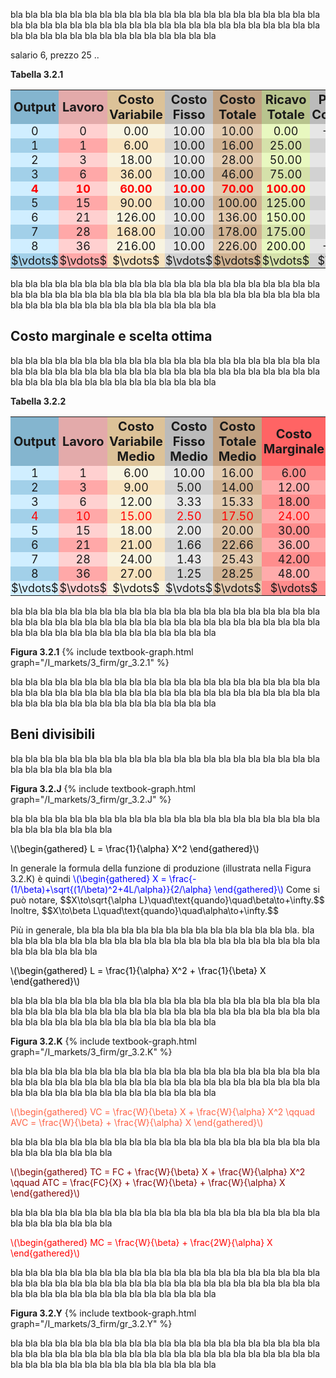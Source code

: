 



bla bla bla bla bla bla bla bla bla bla bla bla bla bla bla bla bla bla bla bla bla bla bla bla bla bla bla bla 
bla bla bla bla bla bla bla bla bla bla bla bla bla bla bla bla bla bla bla bla bla bla bla bla bla bla bla bla


salario 6, prezzo 25 ..


<a id="tab_3.2.1"><strong>Tabella 3.2.1</strong></a>
<!---light blue = #d0eeff --->
<!---darker blue = #a2d0e9 --->
<!---light red = #ffa8a8 --->
<!---darker red = #ffd0d0 --->
<!---buyer darker color = #d5e1aa --->
<!---buyer light color = #e8f8c0 --->
<!---seller darker color = #f8e3c0 --->
<!---seller light color = #f8f4e1 --->
<style>
  .alf th,
  .alf td { padding: 1px; text-align: center; font-size: 18px; }
  .alf th { padding: 3px;  font-size: 20px; }
  .alf th:nth-child(3){ background-color: #DCC298; }
  .alf th:nth-child(4){ background-color: #BBBBBB; }
  .alf th:nth-child(1){ background-color: #84B5CF; }
  .alf th:nth-child(2){ background-color: #e3aaaa; }
  .alf th:nth-child(6){ background-color: #B8C48E; }
  .alf th:nth-child(7){ background-color: #BBBBBB; }
  .alf th:nth-child(5){ background-color: #C1A282; }
  .alf th:nth-child(8){ background-color: #c8ec91; }

  .alf tr:nth-child(2n+1) td:nth-child(3){background: #f8e3c0;} 
  .alf tr:nth-child(2n+2) td:nth-child(3){background: #f8f4e1;} 

  .alf tr:nth-child(2n+1) td:nth-child(1){background: #a2d0e9;} 
  .alf tr:nth-child(2n+2) td:nth-child(1){background: #d0eeff;} 

  .alf tr:nth-child(2n+1) td:nth-child(4){background: #D2D2D2;} 
  .alf tr:nth-child(2n+2) td:nth-child(4){background: #E6E6E6;} 

  .alf tr:nth-child(2n+1) td:nth-child(2){background: #ffa8a8;} 
  .alf tr:nth-child(2n+2) td:nth-child(2){background: #ffd0d0;} 

  .alf tr:nth-child(2n+1) td:nth-child(6){background: #d5e1aa;} 
  .alf tr:nth-child(2n+2) td:nth-child(6){background: #e8f8c0;} 

  .alf tr:nth-child(2n+1) td:nth-child(7){background: #D2D2D2;} 
  .alf tr:nth-child(2n+2) td:nth-child(7){background: #E6E6E6;} 

  .alf tr:nth-child(2n+1) td:nth-child(8){background: #d5ff94;} 
  .alf tr:nth-child(2n+2) td:nth-child(8){background: #e3ffb8;} 

  .alf tr:nth-child(2n+1) td:nth-child(5){background: #D0B292;} 
  .alf tr:nth-child(2n+2) td:nth-child(5){background: #E2CAAF;} 

  .alf tr:nth-child(6) {color: red; font-weight: bold; }

</style>

  <table class="alf">
    <tr>
      <th style="width:10%"> Output </th>
      <th style="width:10%"> Lavoro </th>
      <th style="width:15%"> Costo Variabile </th>
      <th style="width:15%"> Costo Fisso </th>
      <th style="width:20%"> Costo Totale </th>
      <th style="width:15%"> Ricavo Totale</th>
      <th style="width:20%"> Profitto Contabile </th>
      <th style="width:20%"> Profitto Economico</th>
    </tr>
    <tr> <td>0</td> <td>0</td> <td>0.00</td> <td>10.00</td> <td>10.00</td> <td>0.00</td> <td>-10.00</td> <td>0.00</td>  </tr>
    <tr> <td>1</td> <td>1</td> <td>6.00</td> <td>10.00</td> <td>16.00</td><td>25.00</td> <td>9.00</td>  <td>19.00</td> </tr>
    <tr> <td>2</td> <td>3</td> <td>18.00</td> <td>10.00</td> <td>28.00</td><td>50.00</td> <td>22.00</td> <td>32.00</td> </tr>
    <tr> <td>3</td> <td>6</td> <td>36.00</td> <td>10.00</td> <td>46.00</td><td>75.00</td> <td>29.00</td> <td>39.00</td></tr>
    <tr> <td>4</td> <td>10</td> <td>60.00</td> <td>10.00</td> <td>70.00</td><td>100.00</td> <td>30.00</td> <td>40.00</td></tr>
    <tr> <td>5</td> <td>15</td> <td>90.00</td> <td>10.00</td> <td>100.00</td><td>125.00</td> <td>25.00</td> <td>35.00</td></tr>
    <tr> <td>6</td> <td>21</td> <td>126.00</td> <td>10.00</td> <td>136.00</td><td>150.00</td> <td>14.00</td> <td>24.00</td></tr>
    <tr> <td>7</td> <td>28</td> <td>168.00</td> <td>10.00</td> <td>178.00</td><td>175.00</td> <td>-3.00</td> <td>7.00</td></tr>
    <tr> <td>8</td> <td>36</td> <td>216.00</td> <td>10.00</td> <td>226.00</td><td>200.00</td> <td>-26.00</td> <td>-16.00</td></tr>
    <tr> <td>$\vdots$</td> <td>$\vdots$</td> <td>$\vdots$</td> <td>$\vdots$</td> <td>$\vdots$</td> <td>$\vdots$</td> <td>$\vdots$</td><td>$\vdots$</td> </tr>
  </table>





bla bla bla bla bla bla bla bla bla bla bla bla bla bla bla bla bla bla bla bla bla bla bla bla bla bla bla bla 
bla bla bla bla bla bla bla bla bla bla bla bla bla bla bla bla bla bla bla bla bla bla bla bla bla bla bla bla








<h2 id="SUBSEC_mc-it">Costo marginale e scelta ottima</h2>
bla bla bla bla bla bla bla bla bla bla bla bla bla bla bla bla bla bla bla bla bla bla bla bla bla bla bla bla 
bla bla bla bla bla bla bla bla bla bla bla bla bla bla bla bla bla bla bla bla bla bla bla bla bla bla bla bla 

<a id="tab_3.2.2"><strong>Tabella 3.2.2</strong></a>
<!---light blue = #d0eeff --->
<!---darker blue = #a2d0e9 --->
<!---light red = #ffa8a8 --->
<!---darker red = #ffd0d0 --->
<!---buyer darker color = #d5e1aa --->
<!---buyer light color = #e8f8c0 --->
<!---seller darker color = #f8e3c0 --->
<!---seller light color = #f8f4e1 --->
<style>
  .alf2 th,
  .alf2 td { padding: 1px; text-align: center; font-size: 18px; }
  .alf2 th { padding: 3px;  font-size: 20px; }
  .alf2 th:nth-child(3){ background-color: #DCC298; }
  .alf2 th:nth-child(4){ background-color: #BBBBBB; }
  .alf2 th:nth-child(1){ background-color: #84B5CF; }
  .alf2 th:nth-child(2){ background-color: #e3aaaa; }
  .alf2 th:nth-child(7){ background-color: #B8C48E; }
  .alf2 th:nth-child(6){ background-color: #FF6464; }
  .alf2 th:nth-child(5){ background-color: #C1A282; }
  .alf2 th:nth-child(8){ background-color: #c8ec91; }

  .alf2 tr:nth-child(2n+1) td:nth-child(3){background: #f8e3c0;} 
  .alf2 tr:nth-child(2n+2) td:nth-child(3){background: #f8f4e1;} 

  .alf2 tr:nth-child(2n+1) td:nth-child(1){background: #a2d0e9;} 
  .alf2 tr:nth-child(2n+2) td:nth-child(1){background: #d0eeff;} 

  .alf2 tr:nth-child(2n+1) td:nth-child(4){background: #D2D2D2;} 
  .alf2 tr:nth-child(2n+2) td:nth-child(4){background: #E6E6E6;} 

  .alf2 tr:nth-child(2n+1) td:nth-child(2){background: #ffa8a8;} 
  .alf2 tr:nth-child(2n+2) td:nth-child(2){background: #ffd0d0;} 

  .alf2 tr:nth-child(2n+1) td:nth-child(7){background: #d5e1aa;} 
  .alf2 tr:nth-child(2n+2) td:nth-child(7){background: #e8f8c0;} 

  .alf2 tr:nth-child(2n+1) td:nth-child(6){background: #ffabab;} 
  .alf2 tr:nth-child(2n+2) td:nth-child(6){background: #ff8d8d;} 

  .alf2 tr:nth-child(2n+1) td:nth-child(5){background: #D0B292;} 
  .alf2 tr:nth-child(2n+2) td:nth-child(5){background: #E2CAAF;} 

  .alf2 tr:nth-child(2n+1) td:nth-child(8){background: #d5ff94;} 
  .alf2 tr:nth-child(2n+2) td:nth-child(8){background: #e3ffb8;} 

  .alf2 tr:nth-child(5) {color: red; font-weight: normal; }

</style>

  <table class="alf2">
    <tr>
      <th style="width:10%"> Output </th>
      <th style="width:10%"> Lavoro </th>
      <th style="width:15%"> Costo Variabile Medio </th>
      <th style="width:15%"> Costo Fisso Medio</th>
      <th style="width:20%"> Costo Totale Medio </th>
      <th style="width:20%"> Costo Marginale </th>
      <th style="width:15%"> Ricavo Marginale</th>
      <th style="width:15%"> Profitto Marginale</th>
    </tr>
    <tr> <td>1</td> <td>1</td> <td>6.00</td> <td>10.00</td> <td>16.00</td><td>6.00</td> <td>25.00</td> <td>19.00</td> </tr>
    <tr> <td>2</td> <td>3</td> <td>9.00</td> <td>5.00</td> <td>14.00</td><td>12.00</td> <td>25.00</td> <td>13.00</td></tr>
    <tr> <td>3</td> <td>6</td> <td>12.00</td> <td>3.33</td> <td>15.33</td><td>18.00</td> <td>25.00</td> <td>7.00</td></tr>
    <tr> <td>4</td> <td>10</td> <td>15.00</td> <td>2.50</td> <td>17.50</td><td>24.00</td> <td>25.00</td> <td>1.00</td></tr>
    <tr> <td>5</td> <td>15</td> <td>18.00</td> <td>2.00</td> <td>20.00</td><td>30.00</td> <td>25.00</td> <td>-5.00</td></tr>
    <tr> <td>6</td> <td>21</td> <td>21.00</td> <td>1.66</td> <td>22.66</td><td>36.00</td> <td>25.00</td> <td>-11.00</td></tr>
    <tr> <td>7</td> <td>28</td> <td>24.00</td> <td>1.43</td> <td>25.43</td><td>42.00</td> <td>25.00</td> <td>-17.00</td></tr>
    <tr> <td>8</td> <td>36</td> <td>27.00</td> <td>1.25</td> <td>28.25</td><td>48.00</td> <td>25.00</td> <td>-23.00</td></tr>
    <tr> <td>$\vdots$</td> <td>$\vdots$</td> <td>$\vdots$</td> <td>$\vdots$</td> <td>$\vdots$</td> <td>$\vdots$</td> <td>$\vdots$</td> <td>$\vdots$</td> </tr>
  </table>

bla bla bla bla bla bla bla bla bla bla bla bla bla bla bla bla bla bla bla bla bla bla bla bla bla bla bla bla
bla bla bla bla bla bla bla bla bla bla bla bla bla bla bla bla bla bla bla bla bla bla bla bla bla bla bla bla

<a id="gr_3.2.1"><strong>Figura 3.2.1</strong></a>
{% include textbook-graph.html graph="/I_markets/3_firm/gr_3.2.1" %}

bla bla bla bla bla bla bla bla bla bla bla bla bla bla bla bla bla bla bla bla bla bla bla bla bla bla bla bla 
bla bla bla bla bla bla bla bla bla bla bla bla bla bla bla bla bla bla bla bla bla bla bla bla bla bla bla bla





<h2 id="SUBSEC_costs-it">Beni divisibili</h2>
bla bla bla bla bla bla bla bla bla bla bla bla bla bla bla bla bla bla bla bla bla bla bla bla bla bla bla bla

<a id="gr_3.2.J"><strong>Figura 3.2.J</strong></a>
{% include textbook-graph.html graph="/I_markets/3_firm/gr_3.2.J" %}

bla bla bla bla bla bla bla bla bla bla bla bla bla bla bla bla bla bla bla bla bla bla bla bla bla bla bla bla

<p><span style="color: Black;">
\(\begin{gathered}
 L = \frac{1}{\alpha} X^2
\end{gathered}\)
</span></p>


<p>
<span class="marginnote">
In generale la formula della funzione di produzione
(illustrata nella Figura 3.2.K) è quindi
</span>
<span class="marginnote" style="color: Blue;">
\(\begin{gathered}
 X = \frac{-(1/\beta)+\sqrt{(1/\beta)^2+4L/\alpha}}{2/\alpha}
\end{gathered}\)
</span>
<span class="marginnote">
Come si può notare, $$X\to\sqrt{\alpha L}\quad\text{quando}\quad\beta\to+\infty.$$ Inoltre,
$$X\to\beta L\quad\text{quando}\quad\alpha\to+\infty.$$
</span>
</p>
Più in generale, bla bla bla bla bla bla bla bla bla bla bla bla bla bla bla.
bla bla bla bla bla bla bla bla bla bla bla bla bla bla bla bla bla bla bla bla bla bla bla bla bla bla bla bla 
<p><span style="color: Black;">
\(\begin{gathered}
 L = \frac{1}{\alpha} X^2 + \frac{1}{\beta} X
\end{gathered}\)
</span></p>


bla bla bla bla bla bla bla bla bla bla bla bla bla bla bla bla bla bla bla bla bla bla bla bla bla bla bla bla 
bla bla bla bla bla bla bla bla bla bla bla bla bla bla bla bla bla bla bla bla bla bla bla bla bla bla bla bla

<a id="gr_3.2.K"><strong>Figura 3.2.K</strong></a>
{% include textbook-graph.html graph="/I_markets/3_firm/gr_3.2.K" %}

bla bla bla bla bla bla bla bla bla bla bla bla bla bla bla bla bla bla bla bla bla bla bla bla bla bla bla bla 
bla bla bla bla bla bla bla bla bla bla bla bla bla bla bla bla bla bla bla bla bla bla bla bla bla bla bla bla












<p><span style="color: tomato;">
\(\begin{gathered}
 VC = \frac{W}{\beta} X + \frac{W}{\alpha} X^2
 \qquad
 AVC = \frac{W}{\beta} + \frac{W}{\alpha} X
\end{gathered}\)
</span></p>

bla bla bla bla bla bla bla bla bla bla bla bla bla bla bla bla bla bla bla bla bla bla bla bla bla bla bla bla 


<p><span style="color: maroon;">
\(\begin{gathered}
 TC = FC + \frac{W}{\beta} X + \frac{W}{\alpha} X^2
 \qquad
 ATC = \frac{FC}{X} + \frac{W}{\beta} + \frac{W}{\alpha} X
\end{gathered}\)
</span></p>


bla bla bla bla bla bla bla bla bla bla bla bla bla bla bla bla bla bla bla bla bla bla bla bla bla bla bla bla 


<p><span style="color: red;">
\(\begin{gathered}
 MC = \frac{W}{\beta} + \frac{2W}{\alpha} X
\end{gathered}\)
</span></p>

bla bla bla bla bla bla bla bla bla bla bla bla bla bla bla bla bla bla bla bla bla bla bla bla bla bla bla bla 
bla bla bla bla bla bla bla bla bla bla bla bla bla bla bla bla bla bla bla bla bla bla bla bla bla bla bla bla 






<a id="gr_3.2.Y"><strong>Figura 3.2.Y</strong></a>
{% include textbook-graph.html graph="/I_markets/3_firm/gr_3.2.Y" %}

bla bla bla bla bla bla bla bla bla bla bla bla bla bla bla bla bla bla bla bla bla bla bla bla bla bla bla bla 
bla bla bla bla bla bla bla bla bla bla bla bla bla bla bla bla bla bla bla bla bla bla bla bla bla bla bla bla

